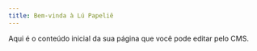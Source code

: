 ```yaml
---
title: Bem-vinda à Lú Papeliê
---
```


Aqui é o conteúdo inicial da sua página que você pode editar pelo CMS.
